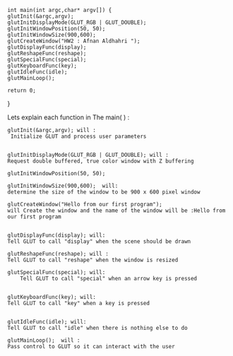     
    int main(int argc,char* argv[]) {
    glutInit(&argc,argv);
    glutInitDisplayMode(GLUT_RGB | GLUT_DOUBLE);
    glutInitWindowPosition(50, 50);
    glutInitWindowSize(900,600);
    glutCreateWindow("HW2 : Afnan Aldhahri ");
    glutDisplayFunc(display);
    glutReshapeFunc(reshape);
    glutSpecialFunc(special);
    glutKeyboardFunc(key);
    glutIdleFunc(idle);
    glutMainLoop();
    
    return 0;
}

Lets explain each function in The main( ) :

    glutInit(&argc,argv); will :
     Initialize GLUT and process user parameters
     
     
    glutInitDisplayMode(GLUT_RGB | GLUT_DOUBLE); will :
    Request double buffered, true color window with Z buffering
    
    glutInitWindowPosition(50, 50);
     
    glutInitWindowSize(900,600);  will:
    determine the size of the window to be 900 x 600 pixel window
    
    glutCreateWindow("Hello from our first program");
    will Create the window and the name of the window will be :Hello from our first program
    
    
    glutDisplayFunc(display); will:
    Tell GLUT to call "display" when the scene should be drawn
    
    glutReshapeFunc(reshape); will :
    Tell GLUT to call "reshape" when the window is resized

    glutSpecialFunc(special); will:
        Tell GLUT to call "special" when an arrow key is pressed

    
    glutKeyboardFunc(key); will:
    Tell GLUT to call "key" when a key is pressed
    
    
    glutIdleFunc(idle); will:
    Tell GLUT to call "idle" when there is nothing else to do
    
    glutMainLoop();  will :
    Pass control to GLUT so it can interact with the user

